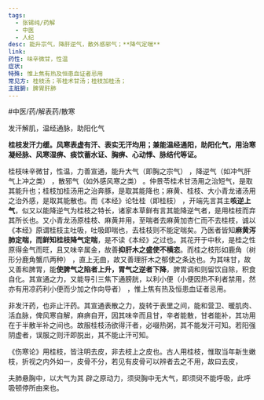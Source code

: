 ```yaml
---
tags:
  - 张锡纯/药解
  - 中医
  - 人纪
desc: 能升宗气，降肝逆气，散外感邪气；**降气定喘**
link: 
药性: 味辛微甘，性温
症状: 
特殊: 惟上焦有热及恒患血证者忌用
常见方: 桂枝汤；苓桂术甘汤；桂枝加桂汤；
主脏腑: 脾胃肝肺
---
```

#中医/药/解表药/散寒 

发汗解肌，温经通脉，助阳化气

**桂枝发汗力缓。风寒表虚有汗、表实无汗均用；兼能温经通阳，助阳化气，用治寒凝经脉、风寒湿痹、痰饮蓄水证、胸痹、心动悸、脉结代等证。**



桂枝味辛微甘，性温，力善宣通，能升大气（即胸之宗气） ，降逆气（如冲气肝气上冲之类） ，散邪气（如外感风寒之类） 。仲景苓桂术甘汤用之治短气，是取其能升也；桂枝加桂汤用之治奔豚，是取其能降也；麻黄、桂枝、大小青龙诸汤用之治外感，是取其能散也。而《本经》论牡桂（即桂枝） ，开端先言其主**咳逆上气**，似又以能降逆气为桂枝之特长，诸家本草鲜有言其能降逆气者，是用桂枝而弃其所长也。又小青龙汤原桂枝、麻黄并用，至喘者去麻黄加杏仁而不去桂枝，诚以《本经》原谓桂枝主吐吸，吐吸即喘也，去桂枝则不能定喘矣。乃医者皆知**麻黄泻肺定喘，而鲜知桂枝降气定喘**，是不读《本经》之过也。其花开于中秋，是桂之性原得金气而旺，且又味辛属金，故善**抑肝木之盛使不横恣**。而桂之枝形如鹿角（树形分鹿角蟹爪两种） ，直上无曲，故又善理肝木之郁使之条达也。为其味甘，故又善和脾胃，能**使脾气之陷者上升，胃气之逆者下降**，脾胃调和则留饮自除，积食自化。其宣通之力，又能导引三焦下通膀胱，以利小便（小便因热不利者禁用，然亦有用凉药利小便而少加之作向导者） ，惟上焦有热及恒患血证者忌用。


非发汗药，也非止汗药。其宣通表散之力，旋转于表里之间，能和营卫、暖肌肉、活血脉，俾风寒自解，麻痹自开，因其味辛而且甘，辛者能散，甘者能补，其功用在于半散半补之间也。故服桂枝汤欲得汗者，必啜热粥，其不能发汗可知。若阳强阴虚者，误服之则汗即脱出，其不能止汗可知。

《伤寒论》用桂枝，皆注明去皮，非去枝上之皮也。古人用桂枝，惟取当年新生嫩枝，折视之内外如一，皮骨不分，若见有皮骨可以辨者去之不用，故曰去皮，


夫肺悬胸中，以大气为其 辟之原动力，须臾胸中无大气，即须臾不能呼吸，此呼吸顿停所由来也。







